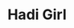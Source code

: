--- 
title: "Hadi Girl"
publishdate: "2019-9-28T16:48:46+02:00"
src: "https://365manga.net/manga/hadi-girl"
image: "https://data.365manga.net/images/thumbnails/1671-hadi-girl.jpg"
description: "Sae is a very shy high-school girl who's in love with her classmate. One day she gets visited by a fairy who gives her various 'love challenges' like 'holding hands', getting an 'indirect kiss' or giving a 'lap pillow'. Now join Sae as she struggles to complete these challenges."
---